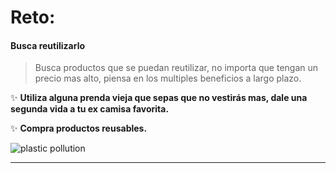 [by]: <> (Eduardo avila)
[date]: <> (8 de marzo 2020)
[title]: <> (Di adios a las toallas humedas)

# Reto: 

#### Busca reutilizarlo 

 > Busca productos que se puedan reutilizar, no importa que tengan un precio mas alto, piensa en los multiples beneficios a largo plazo.

 :sparkles: **Utiliza alguna prenda vieja que sepas que no vestirás mas, dale una segunda vida a tu ex camisa favorita.**

 :sparkles: **Compra productos reusables.**

![plastic pollution](http://localhost:3000/image/icons8-t-shirt-512.png/eyJhbGciOiJIUzI1NiIsInR5cCI6IkpXVCJ9.eyJ1c2VySWQiOiJVMkZzZEdWa1gxK3dla2NHUEkxdHRsYTZIdHZpNGhlakJuaTAvQzN4UjBBOHMvNFBycjBNclRzYjA0OFBYa3RlIiwiaWF0IjoxNTgzNDUzMTU0LCJleHAiOjE1ODUyNjc1NTQsImF1ZCI6IkdFTkVSQUwiLCJpc3MiOiJFQ09MT1RFIn0.hV9IwjVNkYrG8L0lyBcA6HETw6CxzAAf5vg-iyOGvBc)


----

